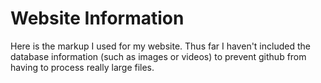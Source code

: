 # Website Information
Here is the markup I used for my website. Thus far I haven't included the database information (such as images or videos) to prevent github from 
having to process really large files.
